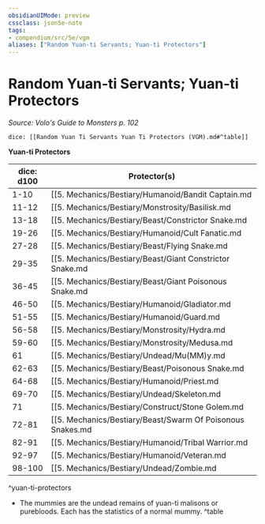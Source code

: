 ```yaml
---
obsidianUIMode: preview
cssclass: json5e-note
tags:
- compendium/src/5e/vgm
aliases: ["Random Yuan-ti Servants; Yuan-ti Protectors"]
---
```

# Random Yuan-ti Servants; Yuan-ti Protectors
*Source: Volo's Guide to Monsters p. 102* 

`dice: [[Random Yuan Ti Servants Yuan Ti Protectors (VGM).md#^table]]`

**Yuan-ti Protectors**

| dice: d100 | Protector(s) |
|------------|--------------|
| 1-10 | [[5. Mechanics/Bestiary/Humanoid/Bandit Captain.md|Bandit Captains]] and [[5. Mechanics/Bestiary/Humanoid/Bandit.md|Bandits]] |
| 11-12 | [[5. Mechanics/Bestiary/Monstrosity/Basilisk.md|Basilisks]] |
| 13-18 | [[5. Mechanics/Bestiary/Beast/Constrictor Snake.md|Constrictor Snakes]] |
| 19-26 | [[5. Mechanics/Bestiary/Humanoid/Cult Fanatic.md|Cult Fanatics]] and [[5. Mechanics/Bestiary/Humanoid/Cultist.md|Cultists]] |
| 27-28 | [[5. Mechanics/Bestiary/Beast/Flying Snake.md|Flying Snakes]] |
| 29-35 | [[5. Mechanics/Bestiary/Beast/Giant Constrictor Snake.md|Giant Constrictor Snakes]] |
| 36-45 | [[5. Mechanics/Bestiary/Beast/Giant Poisonous Snake.md|Giant Poisonous Snakes]] |
| 46-50 | [[5. Mechanics/Bestiary/Humanoid/Gladiator.md|Gladiators]] |
| 51-55 | [[5. Mechanics/Bestiary/Humanoid/Guard.md|Guards]] |
| 56-58 | [[5. Mechanics/Bestiary/Monstrosity/Hydra.md|Hydras]] |
| 59-60 | [[5. Mechanics/Bestiary/Monstrosity/Medusa.md|Medusas]] |
| 61 | [[5. Mechanics/Bestiary/Undead/Mu(MM)y.md|Mummies]]* |
| 62-63 | [[5. Mechanics/Bestiary/Beast/Poisonous Snake.md|Poisonous Snakes]] |
| 64-68 | [[5. Mechanics/Bestiary/Humanoid/Priest.md|Priests]] |
| 69-70 | [[5. Mechanics/Bestiary/Undead/Skeleton.md|Skeletons]] |
| 71 | [[5. Mechanics/Bestiary/Construct/Stone Golem.md|Stone Golems]] |
| 72-81 | [[5. Mechanics/Bestiary/Beast/Swarm Of Poisonous Snakes.md|Swarms of Poisonous Snakes]] |
| 82-91 | [[5. Mechanics/Bestiary/Humanoid/Tribal Warrior.md|Tribal Warriors]] |
| 92-97 | [[5. Mechanics/Bestiary/Humanoid/Veteran.md|Veterans]] |
| 98-100 | [[5. Mechanics/Bestiary/Undead/Zombie.md|Zombies]] |
^yuan-ti-protectors

* The mummies are the undead remains of yuan-ti malisons or purebloods. Each has the statistics of a normal mummy.
^table